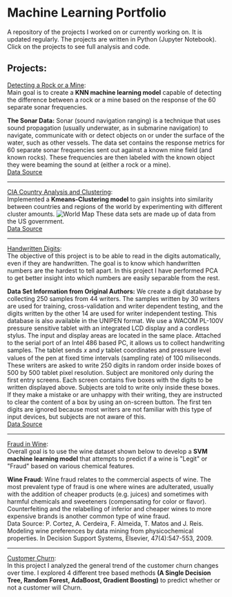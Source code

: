 # Machine Learning Portfolio

A repository of the projects I worked on or currently working on. It is updated regularly. The projects are written in Python (Jupyter Notebook). Click on the projects to see full analysis and code. 

## Projects:

[Detecting a Rock or a Mine](https://github.com/Kathi-Urban/new_project/blob/main/K-Nearest-Neighbors/KNN%20Project.ipynb):<br/>
Main goal is to create a **KNN machine learning model** capable of detecting the difference between a rock or a mine based on the response of the 60 separate sonar frequencies.

**The Sonar Data:**
Sonar (sound navigation ranging) is a technique that uses sound propagation (usually underwater, as in submarine navigation) to navigate, communicate with or detect objects on or under the surface of the water, such as other vessels. The data set contains the response metrics for 60 separate sonar frequencies sent out against a known mine field (and known rocks). These frequencies are then labeled with the known object they were beaming the sound at (either a rock or a mine).<br/>
[Data Source](https://archive.ics.uci.edu/ml/datasets/Connectionist+Bench+(Sonar,+Mines+vs.+Rocks))

---

[CIA Country Analysis and Clustering](https://github.com/Kathi-Urban/new_project/blob/main/Kmeans-Clustering/KMeans%20Clustering%20Project.ipynb):<br/>
Implemented a **Kmeans-Clustering model** to gain insights into similarity between countries and regions of the world by experimenting with different cluster amounts.
![World Map](https://github.com/Kathi-Urban/new_project/blob/867a9a5d7ae117b1f8f9a6735c1f5a18eb2290d3/Kmeans-Clustering/World%20Map.png)
These data sets are made up of data from the US government.<br/>
[Data Source](https://www.cia.gov/library/publications/the-world-factbook/docs/faqs.html)

---

[Handwritten Digits](https://github.com/Kathi-Urban/new_project/blob/main/Principal%20Component%20Analysis/Principal%20Component%20Analysis%20Project.ipynb):<br/>
The objective of this project is to be able to read in the digits automatically, even if they are handwritten. The goal is to know which handwritten numbers are the hardest to tell apart. In this project I have performed PCA to get better insight into which numbers are easily separable from the rest.

**Data Set Information from Original Authors:**
We create a digit database by collecting 250 samples from 44 writers. The samples written by 30 writers are used for training, cross-validation and writer dependent testing, and the digits written by the other 14 are used for writer independent testing. This database is also available in the UNIPEN format.
We use a WACOM PL-100V pressure sensitive tablet with an integrated LCD display and a cordless stylus. The input and display areas are located in the same place. Attached to the serial port of an Intel 486 based PC, it allows us to collect handwriting samples. The tablet sends  𝑥  and  𝑦  tablet coordinates and pressure level values of the pen at fixed time intervals (sampling rate) of 100 miliseconds.
These writers are asked to write 250 digits in random order inside boxes of 500 by 500 tablet pixel resolution. Subject are monitored only during the first entry screens. Each screen contains five boxes with the digits to be written displayed above. Subjects are told to write only inside these boxes. If they make a mistake or are unhappy with their writing, they are instructed to clear the content of a box by using an on-screen button. The first ten digits are ignored because most writers are not familiar with this type of input devices, but subjects are not aware of this.<br/>
[Data Source](https://archive.ics.uci.edu/ml/datasets/Pen-Based+Recognition+of+Handwritten+Digits)

---

[Fraud in Wine](https://github.com/Kathi-Urban/new_project/blob/main/Support-Vector-Machines/Support-Vector-Machines%20Project.ipynb):<br/>
Overall goal is to use the wine dataset shown below to develop a **SVM machine learning model** that attempts to predict if a wine is "Legit" or "Fraud" based on various chemical features.

**Wine Fraud:**
Wine fraud relates to the commercial aspects of wine. The most prevalent type of fraud is one where wines are adulterated, usually with the addition of cheaper products (e.g. juices) and sometimes with harmful chemicals and sweeteners (compensating for color or flavor).
Counterfeiting and the relabelling of inferior and cheaper wines to more expensive brands is another common type of wine fraud.<br/>
Data Source: P. Cortez, A. Cerdeira, F. Almeida, T. Matos and J. Reis. Modeling wine preferences by data mining from physicochemical properties. In Decision Support Systems, Elsevier, 47(4):547-553, 2009.

---

[Customer Churn](https://github.com/Kathi-Urban/new_project/blob/main/Tree%20Methods/Tree%20Methods%20Project%20-%20Supervised%20Learning.ipynb):<br/>
In this project I analyzed the general trend of the customer churn changes over time. I explored 4 different tree based methods **(A Single Decision Tree, Random Forest, AdaBoost, Gradient Boosting)** to predict whether or not a customer will Churn.
